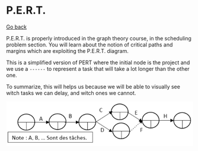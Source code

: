# P.E.R.T.

[Go back](../index.md#organize-your-project)

P.E.R.T. is properly introduced in the graph theory course,
in the scheduling problem section.
You will learn about the notion of critical paths
and margins which are exploiting the P.E.R.T. diagram.

This is a simplified version of PERT
where the initial node is the project and we use a
``------`` to represent a task that will take a lot
longer than the other one.

To summarize, this will helps us because we will be
able to visually see witch tasks we can delay, 
and witch ones we cannot.

![pert](images/pert.png)